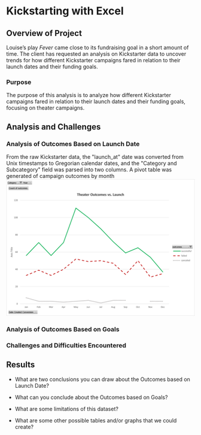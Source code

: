 # Kickstarting with Excel

## Overview of Project

Louise’s play *Fever* came close to its fundraising goal in a short amount of time.  The client has requested an analysis on Kickstarter data to uncover trends for how different Kickstarter campaigns fared in relation to their launch dates and their funding goals.

### Purpose
The purpose of this analysis is to analyze how different Kickstarter campaigns fared in relation to their launch dates and their funding goals, focusing on theater campaigns.

## Analysis and Challenges

### Analysis of Outcomes Based on Launch Date
From the raw Kickstarter data, the "launch_at" date was converted from Unix timestamps to Gregorian calendar dates, and the "Category and Subcategory" field was parsed into two columns.  A pivot table was generated of campaign outcomes by month
![Theater_Outcomes_vs_Launch.png](Theater_Outcomes_vs_Launch.png)

### Analysis of Outcomes Based on Goals

### Challenges and Difficulties Encountered

## Results

- What are two conclusions you can draw about the Outcomes based on Launch Date?

- What can you conclude about the Outcomes based on Goals?

- What are some limitations of this dataset?

- What are some other possible tables and/or graphs that we could create?
